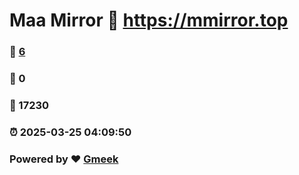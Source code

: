# Maa Mirror :link: https://mmirror.top 
### :page_facing_up: [6](https://mmirror.top/tag.html) 
### :speech_balloon: 0 
### :hibiscus: 17230 
### :alarm_clock: 2025-03-25 04:09:50 
### Powered by :heart: [Gmeek](https://github.com/Meekdai/Gmeek)
